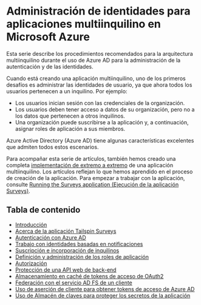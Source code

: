 <properties
   pageTitle="Administración de identidades para aplicaciones multiinquilino | Microsoft Azure"
   description="Procedimientos recomendados para autenticación, autorización y administración de identidades en aplicaciones multiinquilino."
   services=""
   documentationCenter="na"
   authors="MikeWasson"
   manager="roshar"
   editor=""
   tags=""/>

<tags
   ms.service="guidance"
   ms.devlang="dotnet"
   ms.topic="article"
   ms.tgt_pltfrm="na"
   ms.workload="na"
   ms.date="02/16/2016"
   ms.author="mwasson"/>

# Administración de identidades para aplicaciones multiinquilino en Microsoft Azure

Esta serie describe los procedimientos recomendados para la arquitectura multiinquilino durante el uso de Azure AD para la administración de la autenticación y de las identidades.

Cuando está creando una aplicación multiinquilino, uno de los primeros desafíos es administrar las identidades de usuario, ya que ahora todos los usuarios pertenecen a un inquilino. Por ejemplo:

- Los usuarios inician sesión con las credenciales de la organización.
- Los usuarios deben tener acceso a datos de su organización, pero no a los datos que pertenecen a otros inquilinos.
- Una organización puede suscribirse a la aplicación y, a continuación, asignar roles de aplicación a sus miembros.

Azure Active Directory (Azure AD) tiene algunas características excelentes que admiten todos estos escenarios.

Para acompañar esta serie de artículos, también hemos creado una completa [implementación de extremo a extremo][tailspin] de una aplicación multiinquilino. Los artículos reflejan lo que hemos aprendido en el proceso de creación de la aplicación. Para empezar a trabajar con la aplicación, consulte [Running the Surveys application (Ejecución de la aplicación Surveys)](https://github.com/Azure-Samples/guidance-identity-management-for-multitenant-apps/blob/master/docs/running-the-app.md).


## Tabla de contenido

- [Introducción](guidance-multitenant-identity-intro.md)
- [Acerca de la aplicación Tailspin Surveys](guidance-multitenant-identity-tailspin.md)
- [Autenticación con Azure AD](guidance-multitenant-identity-authenticate.md)
- [Trabajo con identidades basadas en notificaciones](guidance-multitenant-identity-claims.md)
- [Suscripción e incorporación de inquilinos](guidance-multitenant-identity-signup.md)
- [Definición y administración de los roles de aplicación](guidance-multitenant-identity-app-roles.md)
- [Autorización](guidance-multitenant-identity-authorize.md)
- [Protección de una API web de back-end](guidance-multitenant-identity-web-api.md)
- [Almacenamiento en caché de tokens de acceso de OAuth2](guidance-multitenant-identity-token-cache.md)
- [Federación con el servicio AD FS de un cliente](guidance-multitenant-identity-adfs.md)
- [Uso de aserción de cliente para obtener tokens de acceso de Azure AD](guidance-multitenant-identity-client-assertion.md)
- [Uso de Almacén de claves para proteger los secretos de la aplicación](guidance-multitenant-identity-keyvault.md)

[tailspin]: https://github.com/Azure-Samples/guidance-identity-management-for-multitenant-apps

<!---HONumber=AcomDC_0302_2016-->